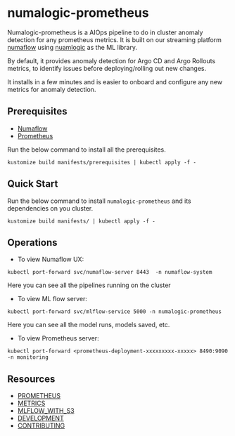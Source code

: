 # numalogic-prometheus


Numalogic-prometheus is a AIOps pipeline to do in cluster anomaly detection for any prometheus metrics. It is built on our streaming platform [numaflow](https://numaflow.numaproj.io/quick-start/#installation) using [nuamlogic](https://github.com/numaproj/numalogic) as the ML library.  

By default, it provides anomaly detection for Argo CD and Argo Rollouts metrics, to identify issues before deploying/rolling out new changes. 

It installs in a few minutes and is easier to onboard and configure any new metrics for anomaly detection. 

## Prerequisites
- [Numaflow](https://numaflow.numaproj.io/quick-start/#installation)
- [Prometheus](docs/prometheus.md)

Run the below command to install all the prerequisites.
```shell
kustomize build manifests/prerequisites | kubectl apply -f -
```

## Quick Start

Run the below command to install `numalogic-prometheus` and its dependencies on you cluster.

```shell
kustomize build manifests/ | kubectl apply -f - 
```


## Operations

- To view Numaflow UX:
```
kubectl port-forward svc/numaflow-server 8443  -n numaflow-system
```

Here you can see all the pipelines running on the cluster

- To view ML flow server:
```
kubectl port-forward svc/mlflow-service 5000 -n numalogic-prometheus
```

Here you can see all the model runs, models saved, etc.

- To view Prometheus server:
```
kubectl port-forward <prometheus-deployment-xxxxxxxxx-xxxxx> 8490:9090 -n monitoring
```


## Resources
- [PROMETHEUS](docs/prometheus.md)
- [METRICS](docs/metrics.md)
- [MLFLOW_WITH_S3](docs/mlflow-s3.md)
- [DEVELOPMENT](docs/development/development.md)
- [CONTRIBUTING](https://github.com/numaproj/numaproj/blob/main/CONTRIBUTING.md)
